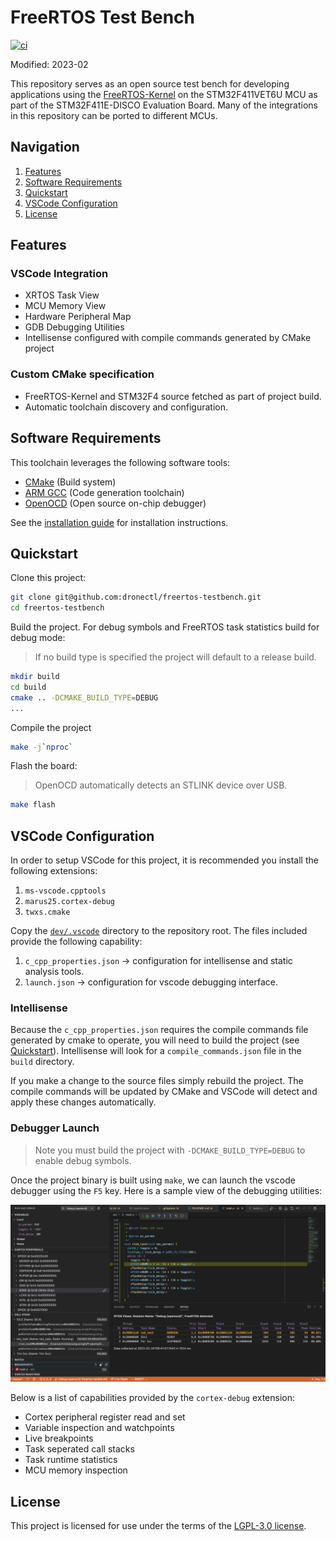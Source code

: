 # FreeRTOS Test Bench
[![ci](https://github.com/dronectl/freertos-testbench/actions/workflows/ci.yaml/badge.svg)](https://github.com/dronectl/freertos-testbench/actions/workflows/ci.yaml)

Modified: 2023-02

This repository serves as an open source test bench for developing applications using the [FreeRTOS-Kernel](https://github.com/FreeRTOS/FreeRTOS-Kernel.git) on the STM32F411VET6U MCU as part of the STM32F411E-DISCO Evaluation Board. Many of the integrations in this repository can be ported to different MCUs.

## Navigation
1. [Features](#features)
1. [Software Requirements](#software-requirements)
2. [Quickstart](#quickstart)
3. [VSCode Configuration](#vscode-configuration)
4. [License](#license)

## Features
### VSCode Integration
 - XRTOS Task View
 - MCU Memory View
 - Hardware Peripheral Map
 - GDB Debugging Utilities
 - Intellisense configured with compile commands generated by CMake project
### Custom CMake specification
 - FreeRTOS-Kernel and STM32F4 source fetched as part of project build.
 - Automatic toolchain discovery and configuration.

## Software Requirements
This toolchain leverages the following software tools:
 - [CMake](https://cmake.org) (Build system)
 - [ARM GCC](https://developer.arm.com/Tools%20and%20Software/GNU%20Toolchain) (Code generation toolchain)
 - [OpenOCD](https://openocd.org) (Open source on-chip debugger)

See the [installation guide](docs/README.md) for installation instructions.

## Quickstart
Clone this project:
```bash
git clone git@github.com:dronectl/freertos-testbench.git
cd freertos-testbench
```

Build the project. For debug symbols and FreeRTOS task statistics build for debug mode:
> If no build type is specified the project will default to a release build.

```bash
mkdir build
cd build
cmake .. -DCMAKE_BUILD_TYPE=DEBUG
...
```

Compile the project
```bash
make -j`nproc`
```

Flash the board:
> OpenOCD automatically detects an STLINK device over USB.
```bash
make flash
```

## VSCode Configuration
In order to setup VSCode for this project, it is recommended you install the following extensions:
1. `ms-vscode.cpptools`
2. `marus25.cortex-debug`
3. `twxs.cmake`

Copy the [`dev/.vscode`](/dev/.vscode) directory to the repository root. The files included provide the following capability:
1. `c_cpp_properties.json` -> configuration for intellisense and static analysis tools.
2. `launch.json` -> configuration for vscode debugging interface.

### Intellisense
Because the `c_cpp_properties.json` requires the compile commands file generated by cmake to operate, you will need to build the project (see [Quickstart](#quickstart)). Intellisense will look for a `compile_commands.json` file in the `build` directory. 

If you make a change to the source files simply rebuild the project. The compile commands will be updated by CMake and VSCode will detect and apply these changes automatically.

### Debugger Launch
> Note you must build the project with `-DCMAKE_BUILD_TYPE=DEBUG` to enable debug symbols.

Once the project binary is built using `make`, we can launch the vscode debugger using the `F5` key. Here is a sample view of the debugging utilities:

![img](docs/cortex-debug.png)

Below is a list of capabilities provided by the `cortex-debug` extension:
 - Cortex peripheral register read and set
 - Variable inspection and watchpoints
 - Live breakpoints
 - Task seperated call stacks
 - Task runtime statistics
 - MCU memory inspection


## License
This project is licensed for use under the terms of the [LGPL-3.0 license](LICENSE).